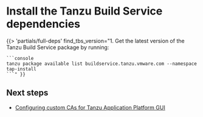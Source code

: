 # Install the Tanzu Build Service dependencies

<!-- The below partial is in the docs-tap/partials directory -->

{{> 'partials/full-deps' find_tbs_version="1. Get the latest version of the Tanzu Build Service package by running:

    ```console
    tanzu package available list buildservice.tanzu.vmware.com --namespace tap-install
    ```" }}

## <a id='next-steps'></a>Next steps

- [Configuring custom CAs for Tanzu Application Platform GUI](tap-gui/non-standard-certs.md)
